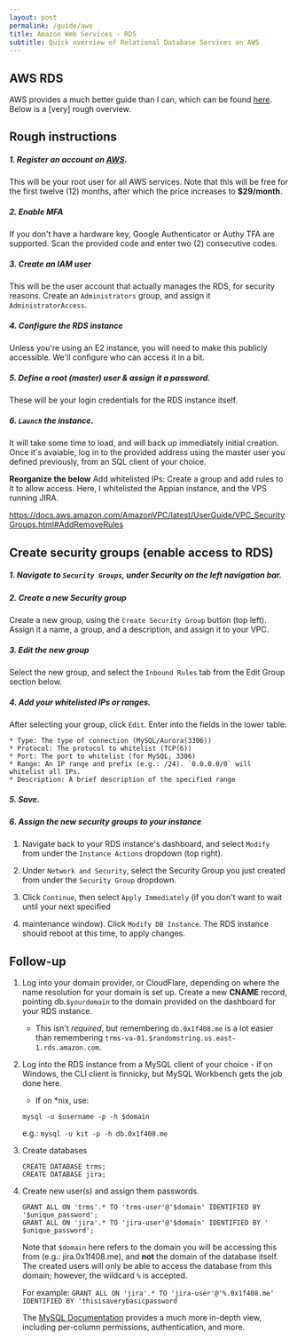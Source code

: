 ```yaml
---
layout: post
permalink: /guide/aws
title: Amazon Web Services - RDS
subtitle: Quick overview of Relational Database Services on AWS
---
```

## AWS RDS

AWS provides a much better guide than I can, which can be found [here](https://docs.aws.amazon.com/AmazonRDS/latest/UserGuide/CHAP_SettingUp.html).
Below is a [very] rough overview.

## Rough instructions

##### 1. Register an account on [AWS](https://aws.amazon.com/). 

This will be your root user for all AWS services. Note that this will be free for the first twelve (12) months, 
after which the price increases to **$29/month**.

##### 2. Enable MFA

If you don't have a hardware key, Google Authenticator or Authy TFA are supported.
Scan the provided code and enter two (2) consecutive codes.

##### 3. Create an IAM user

This will be the user account that actually manages the RDS, for security reasons. 
Create an `Administrators` group, and assign it `AdministratorAccess`.

##### 4. Configure the RDS instance

Unless you're using an E2 instance, you will need to make this publicly accessible. 
We'll configure who can access it in a bit.

##### 5. Define a root (master) user & assign it a password. 

These will be your login credentials for the RDS instance itself.

##### 6. `Launch` the instance. 

It will take some time to load, and will back up immediately initial creation. Once it's avaiable,
log in to the provided address using the master user you defined previously, from an SQL client of your choice.

**Reorganize the below**
Add whitelisted IPs: Create a group and add rules to it to allow access.
Here, I whitelisted the Appian instance, and the VPS running JIRA.

https://docs.aws.amazon.com/AmazonVPC/latest/UserGuide/VPC_SecurityGroups.html#AddRemoveRules

## Create security groups (enable access to RDS)

##### 1. Navigate to `Security Groups`, under *Security* on the left navigation bar.

##### 2. Create a new Security group
 
Create a new group, using the `Create Security Group` button (top left). 
Assign it a name, a group, and a description, and assign it to your VPC.

##### 3. Edit the new group
Select the new group, and select the `Inbound Rules` tab from the Edit Group section below.

##### 4. Add your whitelisted IPs or ranges.
After selecting your group, click `Edit`. Enter into the fields in the lower table:

    * Type: The type of connection (MySQL/Aurora(3306))
    * Protocol: The protocol to whitelist (TCP(6))
    * Port: The port to whitelist (for MySQL, 3306)
    * Range: An IP range and prefix (e.g.: /24). `0.0.0.0/0` will whitelist all IPs.
    * Description: A brief description of the specified range

##### 5. Save.

##### 6. Assign the new security groups to your instance

1. Navigate back to your RDS instance's dashboard, and select `Modify` from under the `Instance Actions` dropdown (top right).

1. Under `Network and Security`, select the Security Group you just created from under the `Security Group` dropdown.

1. Click `Continue`, then select `Apply Immediately` (if you don't want to wait until your next specified 

1. maintenance window). Click `Modify DB Instance`. The RDS instance should reboot at this time, to apply changes.

## Follow-up

1. Log into your domain provider, or CloudFlare, depending on where the name resolution for your domain is set up.
Create a new **CNAME** record, pointing db.`$yourdomain` to the domain provided on the dashboard for your RDS instance.

    * This isn't *required*, but remembering `db.0x1f408.me` is a lot easier than remembering 
`trms-va-01.$randomstring.us.east-1.rds.amazon.com`.

1. Log into the RDS instance from a MySQL client of your choice - if on Windows, the CLI client is finnicky, 
but MySQL Workbench gets the job done here. 

    * If on *nix, use:
    ```
    mysql -u $username -p -h $domain
    ```
    e.g.: `mysql -u kit -p -h db.0x1f408.me`

1. Create databases
    
    ```mysql
    CREATE DATABASE trms;
    CREATE DATABASE jira;
    ```
1. Create new user(s) and assign them passwords.

    ```mysql
    GRANT ALL ON 'trms'.* TO 'trms-user'@'$domain' IDENTIFIED BY '$unique_password';
    GRANT ALL ON 'jira'.* TO 'jira-user'@'$domain' IDENTIFIED BY ' $unique_password';
    ```
    
    Note that `$domain` here refers to the domain you will be accessing this from (e.g.: jira.0x1f408.me), and
    **not** the domain of the database itself. The created users will only be able to access the database from this domain;
    however, the wildcard `%` is accepted.

    For example: `GRANT ALL ON 'jira'.* TO 'jira-user'@'%.0x1f408.me' IDENTIFIED BY 'thisisaverybasicpassword`

    The [MySQL Documentation](https://dev.mysql.com/doc/refman/5.7/en/grant.html) provides a much more in-depth view,
    including per-column permissions, authentication, and more.